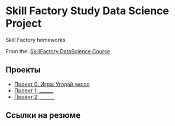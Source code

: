 # Skill Factory Study Data Science Project
Skill Factory homeworks

From the: [SkillFactory DataScience Course](https://lms.skillfactory.ru/courses/course-v1:Skillfactory+DST-4+17JUL2019/about)

## Проекты

* [Проект 0: Игра: Угадай число](https://github.com/BorisOst/sf_data_science/tree/main/project_0)
* [Проект 1: ______](____)
* [Проект 2: ______](____)

## Ссылки на резюме